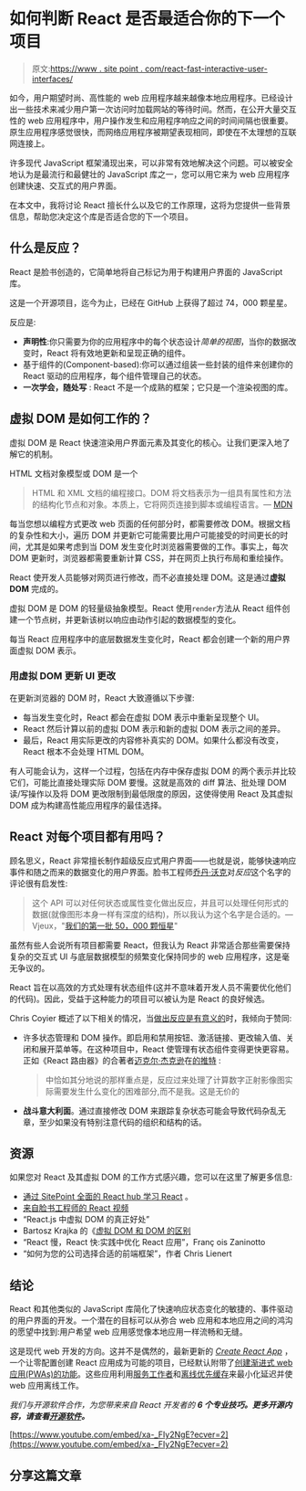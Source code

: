 # 如何判断 React 是否最适合你的下一个项目

> 原文:[https://www . site point . com/react-fast-interactive-user-interfaces/](https://www.sitepoint.com/react-fast-interactive-user-interfaces/)

如今，用户期望时尚、高性能的 web 应用程序越来越像本地应用程序。已经设计出一些技术来减少用户第一次访问时加载网站的等待时间。然而，在公开大量交互性的 web 应用程序中，用户操作发生和应用程序响应之间的时间间隔也很重要。原生应用程序感觉很快，而网络应用程序被期望表现相同，即使在不太理想的互联网连接上。

许多现代 JavaScript 框架涌现出来，可以非常有效地解决这个问题。可以被安全地认为是最流行和最健壮的 JavaScript 库之一，您可以用它来为 web 应用程序创建快速、交互式的用户界面。

在本文中，我将讨论 React 擅长什么以及它的工作原理，这将为您提供一些背景信息，帮助您决定这个库是否适合您的下一个项目。

## 什么是反应？

React 是脸书创造的，它简单地将自己标记为用于构建用户界面的 JavaScript 库。

这是一个开源项目，迄今为止，已经在 GitHub 上获得了超过 74，000 颗星星。

反应是:

*   **声明性**:你只需要为你的应用程序中的每个状态设计*简单的视图*，当你的数据改变时，React 将有效地更新和呈现正确的组件。
*   基于组件的(Component-based):你可以通过组装一些封装的组件来创建你的 React 驱动的应用程序，每个组件管理自己的状态。
*   **一次学会，随处写** : React 不是一个成熟的框架；它只是一个渲染视图的库。

## 虚拟 DOM 是如何工作的？

虚拟 DOM 是 React 快速渲染用户界面元素及其变化的核心。让我们更深入地了解它的机制。

HTML 文档对象模型或 DOM 是一个

> HTML 和 XML 文档的编程接口。DOM 将文档表示为一组具有属性和方法的结构化节点和对象。本质上，它将网页连接到脚本或编程语言。— [MDN](https://developer.mozilla.org/en-US/docs/Web/API/Document_Object_Model/Introduction)

每当您想以编程方式更改 web 页面的任何部分时，都需要修改 DOM。根据文档的复杂性和大小，遍历 DOM 并更新它可能需要比用户可能接受的时间更长的时间，尤其是如果考虑到当 DOM 发生变化时浏览器需要做的工作。事实上，每次 DOM 更新时，浏览器都需要重新计算 CSS，并在网页上执行布局和重绘操作。

React 使开发人员能够对网页进行修改，而不必直接处理 DOM。这是通过**虚拟 DOM** 完成的。

虚拟 DOM 是 DOM 的轻量级抽象模型。React 使用`render`方法从 React 组件创建一个节点树，并更新该树以响应由动作引起的数据模型的变化。

每当 React 应用程序中的底层数据发生变化时，React 都会创建一个新的用户界面虚拟 DOM 表示。

### 用虚拟 DOM 更新 UI 更改

在更新浏览器的 DOM 时，React 大致遵循以下步骤:

*   每当发生变化时，React 都会在虚拟 DOM 表示中重新呈现整个 UI。
*   React 然后计算以前的虚拟 DOM 表示和新的虚拟 DOM 表示之间的差异。
*   最后，React 用实际更改的内容修补真实的 DOM。如果什么都没有改变，React 根本不会处理 HTML DOM。

有人可能会认为，这样一个过程，包括在内存中保存虚拟 DOM 的两个表示并比较它们，可能比直接处理实际 DOM 要慢。这就是高效的 diff 算法、批处理 DOM 读/写操作以及将 DOM 更改限制到最低限度的原因，这使得使用 React 及其虚拟 DOM 成为构建高性能应用程序的最佳选择。

## React 对每个项目都有用吗？

顾名思义，React 非常擅长制作超级反应式用户界面——也就是说，能够快速响应事件和随之而来的数据变化的用户界面。脸书工程师[乔丹·沃克](https://twitter.com/jordwalke)对*反应*这个名字的评论很有启发性:

> 这个 API 可以对任何状态或属性变化做出反应，并且可以处理任何形式的数据(就像图形本身一样有深度的结构)，所以我认为这个名字是合适的。— Vjeux，"[我们的第一批 50，000 颗恒星](https://facebook.github.io/react/blog/2016/09/28/our-first-50000-stars.html)"

虽然有些人会说所有项目都需要 React，但我认为 React 非常适合那些需要保持复杂的交互式 UI 与底层数据模型的频繁变化保持同步的 web 应用程序，这是毫无争议的。

React 旨在以高效的方式处理有状态组件(这并不意味着开发人员不需要优化他们的代码)。因此，受益于这种能力的项目可以被认为是 React 的良好候选。

Chris Coyier 概述了以下相关的情况，当[做出反应是有意义的](https://css-tricks.com/project-need-react/)时，我倾向于赞同:

*   许多状态管理和 DOM 操作。即启用和禁用按钮、激活链接、更改输入值、关闭和展开菜单等。在这种项目中，React 使管理有状态组件变得更快更容易。正如《React 路由器》的合著者[迈克尔·杰克逊](https://twitter.com/mjackson)在[的推特](https://twitter.com/mjackson/status/849638783142076416) :

    > 中恰如其分地说的那样重点是，反应过来处理了计算数字正射影像图实际需要发生什么变化的困难部分,而不是我。这是无价的

*   **战斗意大利面**。通过直接修改 DOM 来跟踪复杂状态可能会导致代码杂乱无章，至少如果没有特别注意代码的组织和结构的话。

## 资源

如果您对 React 及其虚拟 DOM 的工作方式感兴趣，您可以在这里了解更多信息:

*   [通过 SitePoint 全面的 React hub 学习 React](https://www.sitepoint.com/learn/react/) 。
*   [来自脸书工程师的 React 视频](https://facebook.github.io/react/community/videos.html)
*   “React.js 中虚拟 DOM 的真正好处”
*   Bartosz Krajka 的《[虚拟 DOM 和 DOM 的区别](http://reactkungfu.com/2015/10/the-difference-between-virtual-dom-and-dom/)
*   “React 慢，React 快:实践中优化 React 应用”，Franç ois Zaninotto
*   “如何为您的公司选择合适的前端框架”，作者 Chris Lienert

## 结论

React 和其他类似的 JavaScript 库简化了快速响应状态变化的敏捷的、事件驱动的用户界面的开发。一个潜在的目标可以从弥合 web 应用和本地应用之间的鸿沟的愿望中找到:用户希望 web 应用感觉像本地应用一样流畅和无缝。

这是现代 web 开发的方向。这并不是偶然的，最新更新的 *[Create React App](https://www.sitepoint.com/create-react-app/)* ，一个让零配置创建 React 应用成为可能的项目，已经默认附带了[创建渐进式 web 应用(PWAs)的功能](https://facebook.github.io/react/blog/2017/05/18/whats-new-in-create-react-app.html)。这些应用利用[服务工作者](https://developers.google.com/web/fundamentals/getting-started/primers/service-workers)和[离线优先缓存](https://developers.google.com/web/fundamentals/instant-and-offline/offline-cookbook/#cache-falling-back-to-network)来最小化延迟并使 web 应用离线工作。

*我们与开源软件合作，为您带来来自 React 开发者的 **6 个专业技巧。更多开源内容，请查看[开源软件](http://bit.ly/opensourcecraft)。***

[https://www.youtube.com/embed/xa-_FIy2NgE?ecver=2](https://www.youtube.com/embed/xa-_FIy2NgE?ecver=2)

## 分享这篇文章